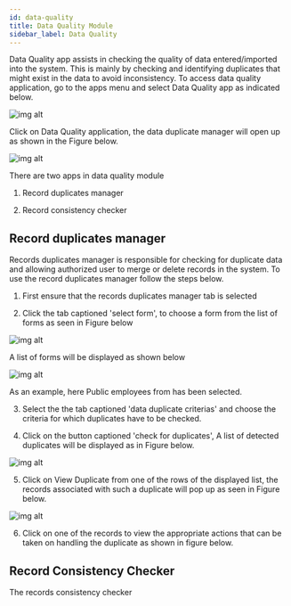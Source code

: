 ```yaml
---
id: data-quality
title: Data Quality Module
sidebar_label: Data Quality
---
```


Data Quality app assists in checking the quality of data entered/imported into the system. This is mainly by checking and identifying duplicates that might exist in the data to avoid inconsistency. To access data quality application, go to the apps menu and select Data Quality app as indicated below.

   ![img alt](/images/SelectingDataQualityApp.png)

Click on Data Quality application, the data duplicate manager will open up as shown in the Figure below.

![img alt](/images/DataDuplicateManager.png)

There are two apps in data quality module

1. Record duplicates manager

2. Record consistency checker

## Record duplicates manager ##
   Records duplicates manager is responsible for checking for duplicate data and allowing authorized user to merge or delete records in the system. To use the record duplicates manager follow the steps below.
1. First ensure that the records duplicates manager tab is selected

2. Click the tab captioned 'select form', to choose a form from the list of forms as seen in Figure below

![img alt](/images/SelectingForm.png)

A list of forms will be displayed as shown below

![img alt](/images/ListOfAvailableForms.png)

As an example, here Public employees from has been selected.

3. Select the the tab captioned 'data duplicate criterias' and choose the criteria for which duplicates have to be checked.

4. Click on the button captioned 'check for duplicates', A list of detected duplicates will be displayed as in Figure below.

![img alt](/images/ListofDuplicates.png)

5. Click on View Duplicate from one of the rows of the displayed list, the records associated with such a duplicate will pop up as seen in Figure below.

![img alt](/images/DuplicateDetails.png)

6. Click on one of the records to view the appropriate actions that can be taken on handling the duplicate as shown in figure below.

## Record Consistency Checker ##
The records consistency checker 

